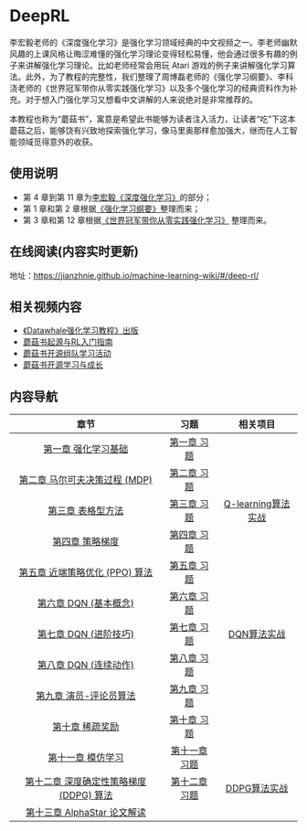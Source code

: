 # DeepRL

李宏毅老师的《深度强化学习》是强化学习领域经典的中文视频之一。李老师幽默风趣的上课风格让晦涩难懂的强化学习理论变得轻松易懂，他会通过很多有趣的例子来讲解强化学习理论。比如老师经常会用玩 Atari 游戏的例子来讲解强化学习算法。此外，为了教程的完整性，我们整理了周博磊老师的《强化学习纲要》、李科浇老师的《世界冠军带你从零实践强化学习》以及多个强化学习的经典资料作为补充。对于想入门强化学习又想看中文讲解的人来说绝对是非常推荐的。

本教程也称为“蘑菇书”，寓意是希望此书能够为读者注入活力，让读者“吃”下这本蘑菇之后，能够饶有兴致地探索强化学习，像马里奥那样愈加强大，继而在人工智能领域觅得意外的收获。

## 使用说明

* 第 4 章到第 11 章为[李宏毅《深度强化学习》](http://speech.ee.ntu.edu.tw/~tlkagk/courses_MLDS18.html)的部分；
* 第 1 章和第 2 章根据[《强化学习纲要》](https://github.com/zhoubolei/introRL)整理而来；
* 第 3 章和第 12 章根据[《世界冠军带你从零实践强化学习》](https://aistudio.baidu.com/aistudio/education/group/info/1335) 整理而来。

## 在线阅读(内容实时更新)

地址：https://jianzhnie.github.io/machine-learning-wiki/#/deep-rl/


## 相关视频内容

* [《Datawhale强化学习教程》出版](https://www.bilibili.com/video/BV1rb4y1x7Zd/?spm_id_from=333.999.0.0&vd_source=642fa389e9e78cff4881c038963ac312)
* [蘑菇书起源与RL入门指南](https://www.bilibili.com/video/BV1HZ4y1v7eX/?spm_id_from=333.999.0.0&vd_source=642fa389e9e78cff4881c038963ac312)
* [蘑菇书开源组队学习活动](https://www.bilibili.com/video/BV1Ha41197Pg/?spm_id_from=333.999.0.0&vd_source=642fa389e9e78cff4881c038963ac312)
* [蘑菇书开源学习与成长](https://www.bilibili.com/video/BV1xW4y1B72o/?spm_id_from=333.999.0.0&vd_source=642fa389e9e78cff4881c038963ac312)

## 内容导航

|                                                             章节                                                             |                                                         习题                                                          |                                               相关项目                                                |
| :--------------------------------------------------------------------------------------------------------------------------: | :-------------------------------------------------------------------------------------------------------------------: | :---------------------------------------------------------------------------------------------------: |
|            [第一章 强化学习基础](https://jianzhnie.github.io/machine-learning-wiki/#/deep-rl/chapter1/chapter1)            |   [第一章 习题](https://jianzhnie.github.io/machine-learning-wiki/#/deep-rl/chapter1/chapter1_questions&keywords)   |                                                                                                       |
|       [第二章 马尔可夫决策过程 (MDP)](https://jianzhnie.github.io/machine-learning-wiki/#/deep-rl/chapter2/chapter2)       |   [第二章 习题](https://jianzhnie.github.io/machine-learning-wiki/#/deep-rl/chapter2/chapter2_questions&keywords)   |                                                                                                       |
|             [第三章 表格型方法](https://jianzhnie.github.io/machine-learning-wiki/#/deep-rl/chapter3/chapter3)             |   [第三章 习题](https://jianzhnie.github.io/machine-learning-wiki/#/deep-rl/chapter3/chapter3_questions&keywords)   | [Q-learning算法实战](https://jianzhnie.github.io/machine-learning-wiki/#/deep-rl/chapter3/project1) |
|              [第四章 策略梯度](https://jianzhnie.github.io/machine-learning-wiki/#/deep-rl/chapter4/chapter4)              |   [第四章 习题](https://jianzhnie.github.io/machine-learning-wiki/#/deep-rl/chapter4/chapter4_questions&keywords)   |                                                                                                       |
|      [第五章 近端策略优化 (PPO) 算法](https://jianzhnie.github.io/machine-learning-wiki/#/deep-rl/chapter5/chapter5)       |   [第五章 习题](https://jianzhnie.github.io/machine-learning-wiki/#/deep-rl/chapter5/chapter5_questions&keywords)   |                                                                                                       |
|           [第六章 DQN (基本概念)](https://jianzhnie.github.io/machine-learning-wiki/#/deep-rl/chapter6/chapter6)           |   [第六章 习题](https://jianzhnie.github.io/machine-learning-wiki/#/deep-rl/chapter6/chapter6_questions&keywords)   |                                                                                                       |
|           [第七章 DQN (进阶技巧)](https://jianzhnie.github.io/machine-learning-wiki/#/deep-rl/chapter7/chapter7)           |   [第七章 习题](https://jianzhnie.github.io/machine-learning-wiki/#/deep-rl/chapter7/chapter7_questions&keywords)   |    [DQN算法实战](https://jianzhnie.github.io/machine-learning-wiki/#/deep-rl/chapter7/project2)     |
|           [第八章 DQN (连续动作)](https://jianzhnie.github.io/machine-learning-wiki/#/deep-rl/chapter8/chapter8)           |   [第八章 习题](https://jianzhnie.github.io/machine-learning-wiki/#/deep-rl/chapter8/chapter8_questions&keywords)   |                                                                                                       |
|          [第九章 演员-评论员算法](https://jianzhnie.github.io/machine-learning-wiki/#/deep-rl/chapter9/chapter9)           |   [第九章 习题](https://jianzhnie.github.io/machine-learning-wiki/#/deep-rl/chapter9/chapter9_questions&keywords)   |                                                                                                       |
|             [第十章 稀疏奖励](https://jianzhnie.github.io/machine-learning-wiki/#/deep-rl/chapter10/chapter10)             |  [第十章 习题](https://jianzhnie.github.io/machine-learning-wiki/#/deep-rl/chapter10/chapter10_questions&keywords)  |                                                                                                       |
|            [第十一章 模仿学习](https://jianzhnie.github.io/machine-learning-wiki/#/deep-rl/chapter11/chapter11)            | [第十一章 习题](https://jianzhnie.github.io/machine-learning-wiki/#/deep-rl/chapter11/chapter11_questions&keywords) |                                                                                                       |
| [第十二章 深度确定性策略梯度 (DDPG) 算法](https://jianzhnie.github.io/machine-learning-wiki/#/deep-rl/chapter12/chapter12) | [第十二章 习题](https://jianzhnie.github.io/machine-learning-wiki/#/deep-rl/chapter12/chapter12_questions&keywords) |   [DDPG算法实战](https://jianzhnie.github.io/machine-learning-wiki/#/deep-rl/chapter12/project3)    |
|       [第十三章 AlphaStar 论文解读](https://jianzhnie.github.io/machine-learning-wiki/#/deep-rl/chapter13/chapter13)       |                                                                                                                       |
                                          
